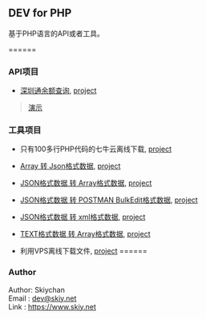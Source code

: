## DEV for PHP
基于PHP语言的API或者工具。

======
### API项目
- [深圳通余额查询](docs/shenzhentong.md), [project](apis/shenzhentong.php)   
> [演示](http://api.oupag.com/dev/api/shenzhentong.php?cardno=328375558)   
   
### 工具项目
   
- 只有100多行PHP代码的七牛云离线下载, [project](files/qiniu.php)    

- [Array 转 Json格式数据](docs/json2bulkedit.md), [project](files/array2json.php)    
- [JSON格式数据 转 Array格式数据](docs/json2bulkedit.md), [project](files/json2array.php)  
- [JSON格式数据 转 POSTMAN BulkEdit格式数据](docs/json2bulkedit.md), [project](files/json2bulkedit.php)  
- [JSON格式数据 转 xml格式数据](docs/json2bulkedit.md), [project](files/json2xml.php)  
- [TEXT格式数据 转 Array格式数据](docs/text2array.md), [project](files/text2array.php)  

- 利用VPS离线下载文件, [project](files/dl/) 
======
### Author
Author: Skiychan    
Email : dev@skiy.net    
Link  : https://www.skiy.net  


